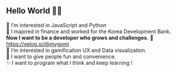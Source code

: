 ## Hello World 🤸‍♀️ 
👀 I’m interested in JavaScript and Python <br/>
👔 I majored in finance and worked for the Korea Development Bank. <br/>
**Now I want to be a developer who grows and challenges.** 🔗 https://velog.io/@mygomi <br/>
💙 I’m interested in gamification UX and Data visualization. <br/>
💛 I want to give people fun and convenience. <br/>
✨ I want to program what I think and keep learning ! <br/>
<br/>
<!---
miniPinetree/miniPinetree is a ✨ special ✨ repository because its `README.md` (this file) appears on your GitHub profile.
You can click the Preview link to take a look at your changes.
--->
